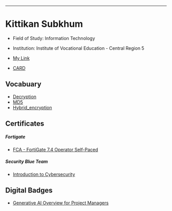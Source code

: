 
---
# Kittikan Subkhum
+ Field of Study: Information Technology
+ Institution: Institute of Vocational Education - Central Region 5
+ [My Link](HelloWorld)
  
+ [CARD](HPN)

## Vocabuary
  - [Decryption](Decryption)
  - [MD5](MD5)
  - [Hybrid_encryption](Hybrid_encryption)
  
## Certificates
##### Fortigate
  - [FCA - FortiGate 7.4 Operator Self-Paced](cert/FCA-Certificate.pdf)
    
##### Security Blue Team 
  - [Introduction to Cybersecurity](cert/Introduction-to-Dark-Web-Operations.pdf)

## Digital Badges
  - [Generative AI Overview for Project Managers](https://www.credly.com/badges/2b6deca3-76d2-447e-a80a-ba39625c06b7/public_url)
